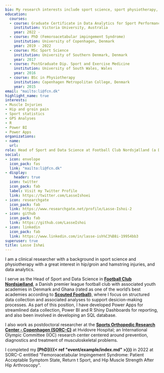 ```yaml
---
bio: My research interests include sport science, sport physiotherapy, and sport injuries.
education:
  courses:
  - course: Graduate Certificate in Data Analytics for Sport Performance
    institution: Victoria University, Australia
    year: 2022 - 
  - course: PhD (Femoroacetabular impingement Syndrome)
    institution: University of Copenhagen, Denmark
    year: 2019 - 2022
  - course: MSc Sport Science
    institution: University of Southern Denmark, Denmark
    year: 2017
  - course: PostGraduate Dip. Sport and Exercise Medicine
    institution: University of South Wales, Wales
    year: 2016
  - course: BSc in Physiotherapy
    institution: Copenhagen Metropolitan College, Denmark
    year: 2015
email: "mailto:li@fcn.dk"
highlight_name: true
interests:
- Muscle Injuries
- Hip and groin pain
- Sport statistics
- GPS Analyses
- R
- Power BI
- Power Apps
organizations:
- name:
  url: 
role: Head of Sport and Data Science at Football Club Nordsjælland (a Danish first tier club), and postdoc at Sports Orthopedic Research Center - Copenhagen (SORC-C)
social:
- icon: envelope
  icon_pack: fas
  link: "mailto:li@fcn.dk"
- display:
    header: true
  icon: twitter
  icon_pack: fab
  label: Visit my Twitter Profile
  link: https://twitter.com/LasseIshoei
- icon: researchgate
  icon_pack: fab
  link: https://www.researchgate.net/profile/Lasse-Ishoi-2
- icon: github
  icon_pack: fab
  link: https://github.com/LasseIshoi
- icon: linkedin
  icon_pack: fab
  link: https://www.linkedin.com/in/lasse-ish%C3%B8i-19954bb3
superuser: true
title: Lasse Ishøi
---
```


I am a clinical researcher with a background in sport science and physiotherapy with a great interest in hip/groin and hamstring injuries, and data analytics.  

I serve as the Head of Sport and Data Science in **[Football Club Nordsjælland](https://www.fcn.dk)**, a Danish premier league football club with associated youth academies in Denmark and Ghana (rated as one of the world’s best academies according to **[Scouted Football](https://www.scoutedftbl.com/best-young-football-players/academies/))**, where I focus on structured data collection and associated analyses to support desicion-making processes. As part of this position, I have developed Power Apps for streamlined data collection, Power BI and R Shiny Dashboards for reporting, and also been involved in developing an SQL database.

I also work as postdoctoral researcher at the **[Sports Orthopedic Research Center - Copenhagen (SORC-C)](https://www.hvidovrehospital.dk/sorc-c/Pages/default.aspx)** at Hvidovre Hospital; an International Olympic Committee (IOC) research center centered around prevention, diagnostics and treatment of musculoskeletal problems.  

I completed my **[PhD]({{< ref "event/example/index.md" >}})** in 2022 at SORC-C entitled "Femoroacetabular Impingement Syndrome: Patient Acceptable Symptom State, Return t Sport, and Hip Muscle Strength After Hip Arthroscopy".



